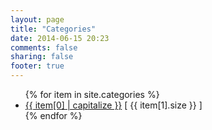 ```yaml
---
layout: page
title: "Categories"
date: 2014-06-15 20:23
comments: false
sharing: false
footer: true
---
```


<ul>
{% for item in site.categories %}
    <li><a href="/blog/categories/{{ item[0] }}/">{{ item[0] | capitalize }}</a> [ {{ item[1].size }} ]</li>
{% endfor %}
</ul>

